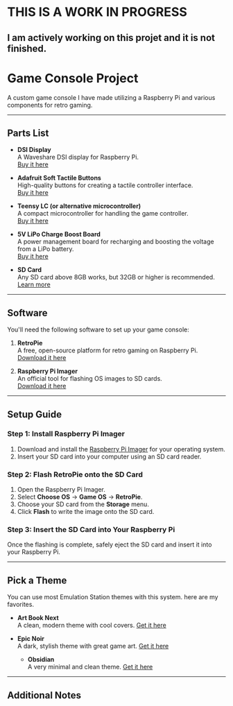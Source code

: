 # THIS IS A WORK IN PROGRESS
I am actively working on this projet and it is not finished.
---


# Game Console Project
A custom game console I have made utilizing a Raspberry Pi and various components for retro gaming.

---

## Parts List

- **DSI Display**  
  A Waveshare DSI display for Raspberry Pi.  
  [Buy it here](https://www.amazon.com/dp/B0BZCXQ2MK?ref=nb_sb_ss_w_as-reorder_k0_1_21&amp=&crid=LTX1N5NMKIKT&amp=&sprefix=waveshare+dsi+display)

- **Adafruit Soft Tactile Buttons**  
  High-quality buttons for creating a tactile controller interface.  
  [Buy it here](https://www.adafruit.com/product/3101?gad_source=1&gclid=CjwKCAiA34S7BhAtEiwACZzv4QKmWiX5ZjkQMhPYV1vqvoIKs9K6pd9nRCOj4pRJwga88SlbQ3fHrxoCE0oQAvD_BwE)

- **Teensy LC (or alternative microcontroller)**  
  A compact microcontroller for handling the game controller.  
  [Buy it here](https://www.pjrc.com/teensy/teensyLC.html)

- **5V LiPo Charge Boost Board**  
  A power management board for recharging and boosting the voltage from a LiPo battery.  
  [Buy it here](https://www.adafruit.com/product/2465)

- **SD Card**  
  Any SD card above 8GB works, but 32GB or higher is recommended.  
  [Learn more](https://retropie.org.uk/docs/SD-Cards/)

---

## Software
You'll need the following software to set up your game console:

1. **RetroPie**  
   A free, open-source platform for retro gaming on Raspberry Pi.  
   [Download it here](https://retropie.org.uk/)

2. **Raspberry Pi Imager**  
   An official tool for flashing OS images to SD cards.  
   [Download it here](https://www.raspberrypi.com/software/)

---

## Setup Guide

### Step 1: Install Raspberry Pi Imager
1. Download and install the [Raspberry Pi Imager](https://www.raspberrypi.com/software/) for your operating system.  
2. Insert your SD card into your computer using an SD card reader.

### Step 2: Flash RetroPie onto the SD Card
1. Open the Raspberry Pi Imager.
2. Select **Choose OS** → **Game OS** → **RetroPie**.  
3. Choose your SD card from the **Storage** menu.  
4. Click **Flash** to write the image onto the SD card.

### Step 3: Insert the SD Card into Your Raspberry Pi
Once the flashing is complete, safely eject the SD card and insert it into your Raspberry Pi.

---

## Pick a Theme
You can use most Emulation Station themes with this system. here are my favorites.

- **Art Book Next**  
  A clean, modern theme with cool covers.
  [Get it here](https://retropie.org.uk/forum/topic/33010/theme-art-book-next)

- **Epic Noir**  
  A dark, stylish theme with great game art.
  [Get it here](https://github.com/c64-dev/epicnoir)

  - **Obsidian**  
  A very minimal and clean theme.
  [Get it here](https://retropie.org.uk/forum/topic/35460/theme-obsidian-simple-and-modern-emulationstation-theme-for-retropie)

---

## Additional Notes
